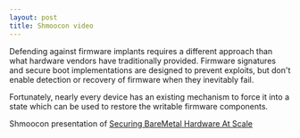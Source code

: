 ```yaml
---
layout: post
title: Shmoocon video
---
```


Defending against firmware implants requires a different approach than what hardware vendors have 
traditionally provided. Firmware signatures and secure boot implementations are designed to prevent 
exploits, but don't enable detection or recovery of firmware when they inevitably fail. 

Fortunately, nearly every device has an existing mechanism to force it into a state which can be 
used to restore the writable firmware components. 

Shmoocon presentation of [Securing BareMetal Hardware At Scale](https://archive.org/details/Shmoocon2018/Shmoocon2018-SecuringBareMetalHardwareAtScale.mp4)
